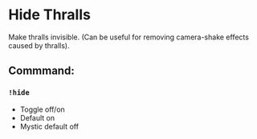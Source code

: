 # Hide Thralls
Make thralls invisible. (Can be useful for removing camera-shake effects caused by thralls).

## Commmand:
### `!hide`
- Toggle off/on
- Default on
- Mystic default off
